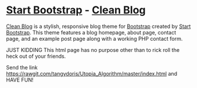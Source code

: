 # [Start Bootstrap](http://startbootstrap.com/) - [Clean Blog](http://startbootstrap.com/template-overviews/clean-blog/)

[Clean Blog](http://startbootstrap.com/template-overviews/clean-blog/) is a stylish, responsive blog theme for [Bootstrap](http://getbootstrap.com/) created by [Start Bootstrap](http://startbootstrap.com/). This theme features a blog homepage, about page, contact page, and an example post page along with a working PHP contact form.

JUST KIDDING
This html page has no purpose other than to rick roll the heck out of your friends.

Send the link https://rawgit.com/tangydoris/Utopia_Algorithm/master/index.html and HAVE FUN!

